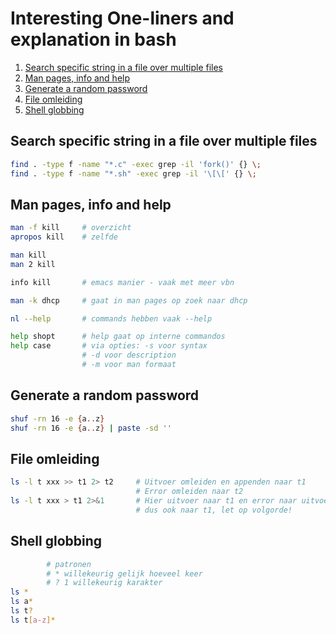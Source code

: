 # Interesting One-liners and explanation in bash

1. [Search specific string in a file over multiple files](#searchmul)
2. [Man pages, info and help](#man)
3. [Generate a random password](#pass)
4. [File omleiding](#omleiding)
5. [Shell globbing](#globbing)


## Search specific string in a file over multiple files <a name="searchmul"></a>

```sh
find . -type f -name "*.c" -exec grep -il 'fork()' {} \;
find . -type f -name "*.sh" -exec grep -il '\[\[' {} \;
```

## Man pages, info and help <a name="man"></a>

```sh
man -f kill     # overzicht 
apropos kill    # zelfde

man kill
man 2 kill

info kill       # emacs manier - vaak met meer vbn

man -k dhcp     # gaat in man pages op zoek naar dhcp

nl --help       # commands hebben vaak --help

help shopt      # help gaat op interne commandos
help case       # via opties: -s voor syntax
                # -d voor description
                # -m voor man formaat

```

## Generate a random password <a name="pass"></a>

```sh
shuf -rn 16 -e {a..z}
shuf -rn 16 -e {a..z} | paste -sd ''
```

## File omleiding <a name="omleiding"></a>

```sh
ls -l t xxx >> t1 2> t2     # Uitvoer omleiden en appenden naar t1
                            # Error omleiden naar t2
ls -l t xxx > t1 2>&1       # Hier uitvoer naar t1 en error naar uitvoer
                            # dus ook naar t1, let op volgorde!
```

## Shell globbing <a name="globbing"></a>

```sh
        # patronen
        # * willekeurig gelijk hoeveel keer 
        # ? 1 willekeurig karakter 
ls * 
ls a*
ls t? 
ls t[a-z]*
```


